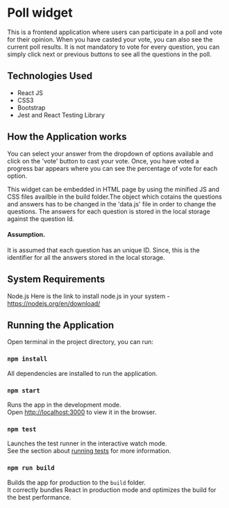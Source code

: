 # Poll widget
 This is a frontend application where users can participate in a poll and vote for their opinion. When you have casted your vote, you can also see the current poll results. It is not mandatory to vote for every question, you can simply click next or previous buttons to see all the questions in the poll.

## Technologies Used
- React JS
- CSS3
- Bootstrap
- Jest and React Testing Library

## How the Application works
You can select your answer from the dropdown of options available and click on the 'vote' button to cast your vote. Once, you have voted a progress bar appears where you can see the percentage of vote for each option.

This widget can be embedded in HTML page by using the minified JS and CSS files availble in the build folder.The object which cotains the questions and answers has to be changed in the 'data.js' file in order to change the questions. The answers for each  question is stored in the local storage against the question Id.

#### Assumption.
It is assumed that each question has an unique ID. Since, this is the identifier for all the answers stored in the local storage.

## System Requirements
Node.js
Here is the link to install node.js in your system - https://nodejs.org/en/download/
## Running the Application
Open terminal in the project directory, you can run:

### `npm install`
All dependencies are installed to run the application.

### `npm start`
Runs the app in the development mode.\
Open [http://localhost:3000](http://localhost:3000) to view it in the browser.

### `npm test`
Launches the test runner in the interactive watch mode.\
See the section about [running tests](https://facebook.github.io/create-react-app/docs/running-tests) for more information.

### `npm run build`
Builds the app for production to the `build` folder.\
It correctly bundles React in production mode and optimizes the build for the best performance.